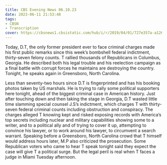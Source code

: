 ```yaml
---
title: CBS Evening News 06.10.23
date: 2023-06-11 21:53:48
tags:
- CBSN
- Transcription
cover: https://cbsnews1.cbsistatic.com/hub/i/r/2019/04/01/727e357a-a126-4138-a2c5-4d3222669d57/thumbnail/640x360/3ff2761028dc5c65cc4f07acd54bcd5c/cbsn2-logo-1920x1080.jpg
---
```

Today, D.T, the only former president ever to face criminal charges made his first public remarks since this week’s bombshell federal indictment, thirty-seven felony counts. T rallied thousands of Republicans in Columbus, Georgia. He described both his legal trouble and his reelection campaign as a final battle with corrupt forces he maintains are destroying the country. Tonight, he speaks again in Greensboro, North Carolina. 

Less than seventy-two hours since D.T is fingerprinted and has his booking photos taken by US marshals. He is trying to rally some political supporters here tonight, ahead of the biggest criminal case in American history. Just after touching down and then taking the stage in Georgia, D.T wasted little time slamming special counsel J.S’s indictment, which charges T with thirty-seven federal criminal counts including obstruction and conspiracy. The charges alleged T knowing kept and risked exposing records with America’s top secrets including nuclear and military capabilities showing some to a writer, and to a political ally and of trying to cover it up, attempting to convince his lawyer, or to work around his lawyer, to circumvent a search warrant. Speaking before a Greensboro, North Carolina crowd that T himself would address hours later, M.P also criticized the prosecution. Some Republican voters who came to hear T speak tonight said they expect the case will give T a political surge. But the legal peril is real when T faces a judge in Miami Tuesday afternoon. 
